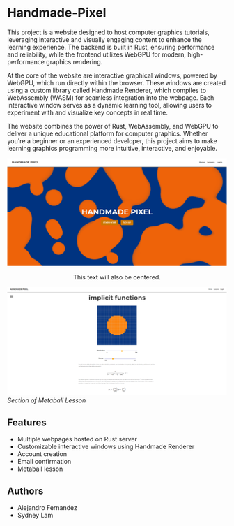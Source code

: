 # Handmade-Pixel

This project is a website designed to host computer graphics tutorials, leveraging interactive and visually engaging content to enhance the learning experience. The backend is built in Rust, ensuring performance and reliability, while the frontend utilizes WebGPU for modern, high-performance graphics rendering.

At the core of the website are interactive graphical windows, powered by WebGPU, which run directly within the browser. These windows are created using a custom library called Handmade Renderer, which compiles to WebAssembly (WASM) for seamless integration into the webpage. Each interactive window serves as a dynamic learning tool, allowing users to experiment with and visualize key concepts in real time.

The website combines the power of Rust, WebAssembly, and WebGPU to deliver a unique educational platform for computer graphics. Whether you're a beginner or an experienced developer, this project aims to make learning graphics programming more intuitive, interactive, and enjoyable.

![Home Page](./images/img0.png)
<p align="center">
  This text will also be centered.
</p>

![Lesson Page](./images/img1.png)
*Section of Metaball Lesson*

## Features
- Multiple webpages hosted on Rust server
- Customizable interactive windows using Handmade Renderer
- Account creation
- Email confirmation
- Metaball lesson

## Authors
- Alejandro Fernandez
- Sydney Lam


